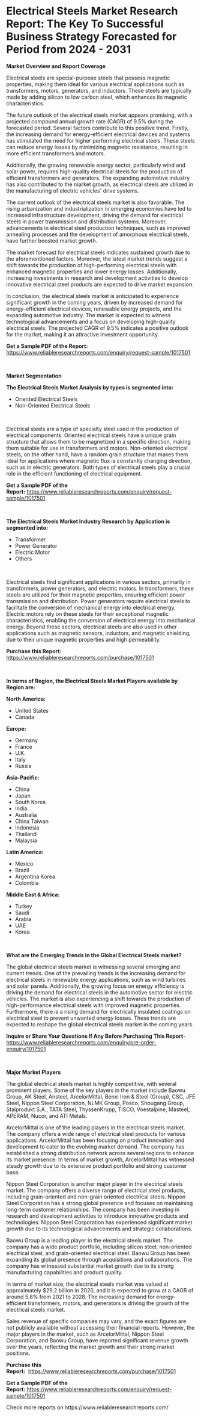 <p><h1>Electrical Steels Market Research Report: The Key To Successful Business Strategy Forecasted for Period from 2024 - 2031</h1></p><p><strong>Market Overview and Report Coverage</strong></p>
<p><p>Electrical steels are special-purpose steels that possess magnetic properties, making them ideal for various electrical applications such as transformers, motors, generators, and inductors. These steels are typically made by adding silicon to low carbon steel, which enhances its magnetic characteristics.</p><p>The future outlook of the electrical steels market appears promising, with a projected compound annual growth rate (CAGR) of 9.5% during the forecasted period. Several factors contribute to this positive trend. Firstly, the increasing demand for energy-efficient electrical devices and systems has stimulated the need for higher performing electrical steels. These steels can reduce energy losses by minimizing magnetic resistance, resulting in more efficient transformers and motors.</p><p>Additionally, the growing renewable energy sector, particularly wind and solar power, requires high-quality electrical steels for the production of efficient transformers and generators. The expanding automotive industry has also contributed to the market growth, as electrical steels are utilized in the manufacturing of electric vehicles' drive systems.</p><p>The current outlook of the electrical steels market is also favorable. The rising urbanization and industrialization in emerging economies have led to increased infrastructure development, driving the demand for electrical steels in power transmission and distribution systems. Moreover, advancements in electrical steel production techniques, such as improved annealing processes and the development of amorphous electrical steels, have further boosted market growth.</p><p>The market forecast for electrical steels indicates sustained growth due to the aforementioned factors. Moreover, the latest market trends suggest a shift towards the production of high-performing electrical steels with enhanced magnetic properties and lower energy losses. Additionally, increasing investments in research and development activities to develop innovative electrical steel products are expected to drive market expansion.</p><p>In conclusion, the electrical steels market is anticipated to experience significant growth in the coming years, driven by increased demand for energy-efficient electrical devices, renewable energy projects, and the expanding automotive industry. The market is expected to witness technological advancements and a focus on developing high-quality electrical steels. The projected CAGR of 9.5% indicates a positive outlook for the market, making it an attractive investment opportunity.</p></p>
<p><strong>Get a Sample PDF of the Report:</strong> <a href="https://www.reliableresearchreports.com/enquiry/request-sample/1017501">https://www.reliableresearchreports.com/enquiry/request-sample/1017501</a></p>
<p>&nbsp;</p>
<p><strong>Market Segmentation</strong></p>
<p><strong>The Electrical Steels Market Analysis by types is segmented into:</strong></p>
<p><ul><li>Oriented Electrical Steels</li><li>Non-Oriented Electrical Steels</li></ul></p>
<p>&nbsp;</p>
<p><p>Electrical steels are a type of specialty steel used in the production of electrical components. Oriented electrical steels have a unique grain structure that allows them to be magnetized in a specific direction, making them suitable for use in transformers and motors. Non-oriented electrical steels, on the other hand, have a random grain structure that makes them ideal for applications where magnetic flux is constantly changing direction, such as in electric generators. Both types of electrical steels play a crucial role in the efficient functioning of electrical equipment.</p></p>
<p><strong>Get a Sample PDF of the Report:</strong>&nbsp;<a href="https://www.reliableresearchreports.com/enquiry/request-sample/1017501">https://www.reliableresearchreports.com/enquiry/request-sample/1017501</a></p>
<p>&nbsp;</p>
<p><strong>The Electrical Steels Market Industry Research by Application is segmented into:</strong></p>
<p><ul><li>Transformer</li><li>Power Generator</li><li>Electric Motor</li><li>Others</li></ul></p>
<p>&nbsp;</p>
<p><p>Electrical steels find significant applications in various sectors, primarily in transformers, power generators, and electric motors. In transformers, these steels are utilized for their magnetic properties, ensuring efficient power transmission and distribution. Power generators require electrical steels to facilitate the conversion of mechanical energy into electrical energy. Electric motors rely on these steels for their exceptional magnetic characteristics, enabling the conversion of electrical energy into mechanical energy. Beyond these sectors, electrical steels are also used in other applications such as magnetic sensors, inductors, and magnetic shielding, due to their unique magnetic properties and high permeability.</p></p>
<p><strong>Purchase this Report:</strong>&nbsp; <a href="https://www.reliableresearchreports.com/purchase/1017501">https://www.reliableresearchreports.com/purchase/1017501</a></p>
<p>&nbsp;</p>
<p><strong>In terms of Region, the Electrical Steels Market Players available by Region are:</strong></p>
<p>
    <p> <strong> North America: </strong>
        <ul>
            <li>United States</li>
            <li>Canada</li>
        </ul>
        </p> 
    <p> <strong> Europe: </strong>
        <ul>
            <li>Germany</li>
            <li>France</li>
            <li>U.K.</li>
            <li>Italy</li>
            <li>Russia</li>
        </ul>
        </p> 
    <p> <strong> Asia-Pacific: </strong>
        <ul>
            <li>China</li>
            <li>Japan</li>
            <li>South Korea</li>
            <li>India</li>
            <li>Australia</li>
            <li>China Taiwan</li>
            <li>Indonesia</li>
            <li>Thailand</li>
            <li>Malaysia</li>
        </ul>
        </p> 
    <p> <strong> Latin America: </strong>
        <ul>
            <li>Mexico</li>
            <li>Brazil</li>
            <li>Argentina Korea</li>
            <li>Colombia</li>
        </ul>
        </p> 
    <p> <strong> Middle East & Africa: </strong>
        <ul>
            <li>Turkey</li>
            <li>Saudi</li>
            <li>Arabia</li>
            <li>UAE</li>
            <li>Korea</li>
        </ul>
    </p>
    </p>
<p>&nbsp;</p>
<p><strong>What are the Emerging Trends in the Global Electrical Steels market?</strong></p>
<p><p>The global electrical steels market is witnessing several emerging and current trends. One of the prevailing trends is the increasing demand for electrical steels in renewable energy applications, such as wind turbines and solar panels. Additionally, the growing focus on energy efficiency is driving the demand for electrical steels in the automotive sector for electric vehicles. The market is also experiencing a shift towards the production of high-performance electrical steels with improved magnetic properties. Furthermore, there is a rising demand for electrically insulated coatings on electrical steel to prevent unwanted energy losses. These trends are expected to reshape the global electrical steels market in the coming years.</p></p>
<p><strong>Inquire or Share Your Questions If Any Before Purchasing This Report</strong>- <a href="https://www.reliableresearchreports.com/enquiry/pre-order-enquiry/1017501">https://www.reliableresearchreports.com/enquiry/pre-order-enquiry/1017501</a></p>
<p>&nbsp;</p>
<p><strong>Major Market Players</strong></p>
<p><p>The global electrical steels market is highly competitive, with several prominent players. Some of the key players in the market include Baowu Group, AK Steel, Ansteel, ArcelorMittal, Benxi Iron & Steel (Group), CSC, JFE Steel, Nippon Steel Corporation, NLMK Group, Posco, Shougang Group, Stalprodukt S.A., TATA Steel, ThyssenKrupp, TISCO, Voestalpine, Masteel, APERAM, Nucor, and ATI Metals.</p><p>ArcelorMittal is one of the leading players in the electrical steels market. The company offers a wide range of electrical steel products for various applications. ArcelorMittal has been focusing on product innovation and development to cater to the evolving market demand. The company has established a strong distribution network across several regions to enhance its market presence. In terms of market growth, ArcelorMittal has witnessed steady growth due to its extensive product portfolio and strong customer base.</p><p>Nippon Steel Corporation is another major player in the electrical steels market. The company offers a diverse range of electrical steel products, including grain-oriented and non-grain oriented electrical steels. Nippon Steel Corporation has a strong global presence and focuses on maintaining long-term customer relationships. The company has been investing in research and development activities to introduce innovative products and technologies. Nippon Steel Corporation has experienced significant market growth due to its technological advancements and strategic collaborations.</p><p>Baowu Group is a leading player in the electrical steels market. The company has a wide product portfolio, including silicon steel, non-oriented electrical steel, and grain-oriented electrical steel. Baowu Group has been expanding its global presence through acquisitions and collaborations. The company has witnessed substantial market growth due to its strong manufacturing capabilities and product quality.</p><p>In terms of market size, the electrical steels market was valued at approximately $29.2 billion in 2020, and it is expected to grow at a CAGR of around 5.8% from 2021 to 2028. The increasing demand for energy-efficient transformers, motors, and generators is driving the growth of the electrical steels market.</p><p>Sales revenue of specific companies may vary, and the exact figures are not publicly available without accessing their financial reports. However, the major players in the market, such as ArcelorMittal, Nippon Steel Corporation, and Baowu Group, have reported significant revenue growth over the years, reflecting the market growth and their strong market positions.</p></p>
<p><strong>Purchase this Report:</strong>&nbsp;&nbsp;<a href="https://www.reliableresearchreports.com/purchase/1017501">https://www.reliableresearchreports.com/purchase/1017501</a></p>
<p></p>
<p><strong>Get a Sample PDF of the Report:</strong>&nbsp;<a href="https://www.reliableresearchreports.com/enquiry/request-sample/1017501">https://www.reliableresearchreports.com/enquiry/request-sample/1017501</a></p>
<p>Check more reports on https://www.reliableresearchreports.com/</p>